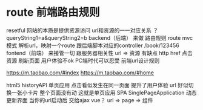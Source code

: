 # route 前端路由规则
resetful 网站的本质是提供资源访问
url和资源的一一对应关系
？queryString1=a&queryString2=b
backend（后端） 来做 路由规则 route
mvc模式 解析url，映射一个route 跟后端脚本对应的controller
/book/123456
fontend（前端） 来接管一切
跟服务器相关性
url => 资源 有缺点 http
href 点击资源 刷新页面 用户体验不ok  PC端时代可以忍受
前端url设计规则

https://m.taobao.com/#index 
https://m.taobao.com/#home

html5 historyAPI 单页应用 点击看似发生在同一页面 提升了用户体验
url 好似切换一张小卡片
整个页面没有动
这就是单页应用 SPA SinglePageApplication
动态更新界面 当你的url启动后 交给ajax
vue？ url => page => 组件